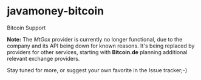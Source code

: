 javamoney-bitcoin
=================

Bitcoin Support

**Note:** The *MtGox* provider is currently no longer functional, due to the company and its API being down for known reasons. It's being replaced by providers for other services, starting with **Bitcoin.de** planning additional relevant exchange providers.

Stay tuned for more, or suggest your own favorite in the Issue tracker;-)
